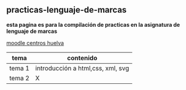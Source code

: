 ## practicas-lenguaje-de-marcas

**esta pagina es para la compilación de practicas en la asignatura de lenguaje de marcas**

[moodle centros huelva](https://educacionadistancia.juntadeandalucia.es/centros/huelva/mod/page/view.php?id=12676&forceview=1)


tema| contenido
------------ | -------------
tema 1 | introducción a html,css, xml, svg 
tema 2 | X
